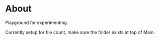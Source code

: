 ﻿# About

Playground for experimenting.

Currently setup for file count, make sure the folder exists at top of Main.
